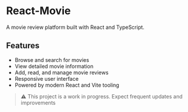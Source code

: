 # React-Movie

A movie review platform built with React and TypeScript.

## Features

- Browse and search for movies
- View detailed movie information
- Add, read, and manage movie reviews
- Responsive user interface
- Powered by modern React and Vite tooling


> ⚠️ This project is a work in progress. Expect frequent updates and improvements
